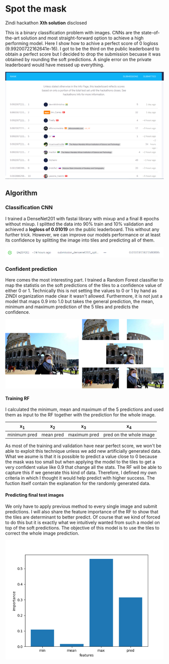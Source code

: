 # Spot the mask
Zindi hackathon **Xth solution** disclosed

This is a binary classification problem with images. CNNs are the state-of-the-art solution and most straight-forward option to achieve a high performing model. Here I show how to achive a perfect score of 0 logloss (9.99200722162641e-16). I got to be the third on the public leaderboard to obtain a perfect score but I decided to drop the submission becuase it was obtained by rounding the soft predictions. A single error on the private leaderboard would have messed up everything.

![leaderboard](https://github.com/alfonmedela/spot_the_mask/blob/master/imgs/public_leaderboard.PNG)

## Algorithm 

### Classification CNN

I trained a DenseNet201 with fastai library with mixup and a final 8 epochs without mixup. I splitted the data into 90% train and 10% validation and achieved a **logloss of 0.01019** on the public leaderboard. This without any further trick. However, we can improve our models performance or at least its confidence by splitting the image into tiles and predicting all of them.

![submission](https://github.com/alfonmedela/spot_the_mask/blob/master/imgs/cnn_pred.PNG)

### Confident prediction

Here comes the most interesting part. I trained a Random Forest classifier to map the statistis on the soft predictions of the tiles to a confidence value of either 0 or 1. Technically this is not setting the values to 0 or 1 by hand as ZINDI organization made clear it wasn't allowed. Furthermore, it is not just a model that maps 0.9 into 1.0 but takes the general prediction, the mean, minimum and maximum prediction of the 5 tiles and predicts the confidence.

![tiles](https://github.com/alfonmedela/spot_the_mask/blob/master/imgs/tiles_diagram.png)

#### Training RF

I calculated the minimum, mean and maximum of the 5 predictions and used them as input to the RF together with the prediction for the whole image.


| x<sub>1</sub>  |  x<sub>2</sub>| x<sub>3</sub> | x<sub>4</sub>| 
| ------------- | ------------- |------------- | ------------- |
| minimum pred   | mean pred        | maximum pred        | pred on the whole image |


As most of the training and validation have near perfect score, we won't be able to exploit this technique unless we add new artificially generated data. What we asume is that it is possible to predict a value close to 0 because the mask was too small but when applying the model to the tiles to get a very confident value like 0.9 that change all the stats. The RF will be able to capture this if we generate this kind of data. Therefore, I defined my own criteria in which I thought it would help predict with higher success. The fuction itself contain the explanation for the randomly generated data.

#### Predicting final test images

We only have to apply previous method to every single image and submit predictions. I will also share the feature importance of the RF to show that the tiles are determinant to better predict. Of course that we kind of forced to do this but it is exactly what we intuitively wanted from such a model on top of the soft predictions. The objective of this model is to use the tiles to correct the whole image prediction.

![feature importance](https://github.com/alfonmedela/spot_the_mask/blob/master/imgs/bar_plot.png)


